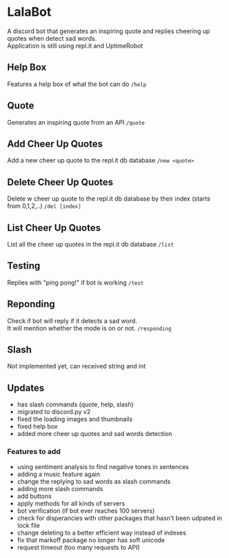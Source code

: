 # LalaBot
A discord bot that generates an inspiring quote and replies cheering up quotes when detect sad words. 
<br> 
Application is still using repl.it and UptimeRobot



## Help Box
Features a help box of what the bot can do
`/help`

## Quote
Generates an inspiring quote from an API
`/quote`

## Add Cheer Up Quotes
Add a new cheer up quote to the repl.it db database
`/new <quote>`

## Delete Cheer Up Quotes
Delete w cheer up quote to the repl.it db database by their index (starts from 0,1,2,..)
`/del [index]`

## List Cheer Up Quotes
List all the cheer up quotes in the repl.it db database
`/list`

## Testing
Replies with "ping pong!" if bot is working
`/test`

## Reponding
Check if bot will reply if it detects a sad word.
<br> It will mention whether the mode is on or not. 
`/responding`

## Slash
Not implemented yet, can received string and int

## Updates
+ has slash commands (quote, help, slash)
+ migrated to discord.py v2
+ fixed the loading images and thumbnails
+ fixed help box
+ added more cheer up quotes and sad words detection



### Features to add
- using sentiment analysis to find negative tones in sentences
- adding a music feature again
- change the replying to sad words as slash commands
- adding more slash commands
- add buttons
- apply methods for all kinds of servers
- bot verification (if bot ever reaches 100 servers)
- check for disperancies with other packages that hasn't been udpated in lock file
- change deleting to a better efficient way instead of indexes
- fix that markoff package no longer has soft unicode
- request timeout (too many requests to API)
